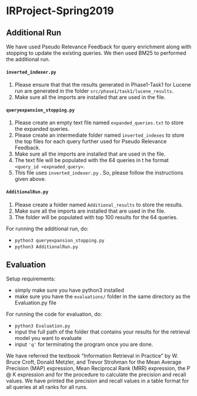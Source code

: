 # IRProject-Spring2019
## Additional Run

We have used Pseudo Relevance Feedback for query enrichment along with stopping to update the existing queries.
We then used BM25 to performed the additional run.

#### `inverted_indexer.py`
1. Please ensure that that the results generated in Phase1-Task1 for Lucene run are generated in the folder 
`src/phase1/task1/lucene_results`.
2. Make sure all the imports are installed that are used in the file.
 

#### `queryexpansion_stopping.py`
1. Please create an empty text file named `expanded_queries.txt` to store the expanded queries.
2. Please create an intermediate folder named `inverted_indexes` to store the top files for each query further used for
 Pseudo Relevance Feedback. 
3. Make sure all the imports are installed that are used in the file.
4. The text file will be populated with the 64 queries in t he format `<query_id <expnaded_query>`.
5. This file uses `inverted_indexer.py` . So, please follow the instructions given above.
 
 
#### `AdditionalRun.py`
1. Please create a folder named `Additional_results` to store the results.
2. Make sure all the imports are installed that are used in the file.
3. The folder will be populated with top 100 results for the 64 queries.

For running the additional run, do:
 - `python3 queryexpansion_stopping.py`
 - `python3 AdditionalRun.py`

## Evaluation

Setup requirements: 
- simply make sure you have python3 installed
- make sure you have the `evaluations/` folder in the same directory as the Evaluation.py file 

For running the code for evaluation, do: 
 - `python3 Evaluation.py`
 - input the full path of the folder that contains your results for the retrieval model you want to evaluate
 - input `'q'` for terminating the program once you are done.

We have referred the textbook “Information Retrieval in Practice” by W. Bruce Croft, Donald Metzler, and Trevor Strohman 
for the Mean Average Precision (MAP) expression, Mean Reciprocal Rank (MRR) expression, the P @ K expression and for the
procedure to calculate the precision and recall values. We have printed the precision and recall values in a table 
format for all queries at all ranks for all runs. 
 